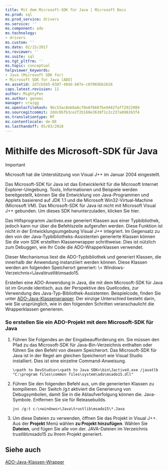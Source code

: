 ```yaml
---
title: Mit dem Microsoft-SDK für Java | Microsoft Docs
ms.prod: sql
ms.prod_service: drivers
ms.service: ''
ms.component: ado
ms.technology:
- drivers
ms.custom: ''
ms.date: 02/15/2017
ms.reviewer: ''
ms.suite: sql
ms.tgt_pltfrm: ''
ms.topic: conceptual
helpviewer_keywords:
- Java (Microsoft SDK for)
- Microsoft SDK for Java [ADO]
ms.assetid: 2d7cb5b5-8307-49dd-b07e-c07069bb1626
caps.latest.revision: 11
author: MightyPen
ms.author: genemi
manager: craigg
ms.openlocfilehash: 9bc53ac8eb8a6cf8e6f666fbe9482faff2922989
ms.sourcegitcommit: 2ddc0bfb3ce2f2b160e3638f1c2c237a898263f4
ms.translationtype: MT
ms.contentlocale: de-DE
ms.lasthandoff: 05/03/2018
---
```

# <a name="using-the-microsoft-sdk-for-java"></a>Mithilfe des Microsoft-SDK für Java

> [!IMPORTANT]
> Microsoft hat die Unterstützung von Visual J++ im Januar 2004 eingestellt.

Das Microsoft-SDK für Java ist das Entwicklerkit für die Microsoft Internet Explorer-Umgebung. Tools, Informationen und Beispiele werden bereitgestellt, können Sie die Entwicklung von Java-Programmen und Applets basierend auf JDK 1.1 und die Microsoft Win32-Virtual-Machine (Microsoft VM). Das Microsoft-SDK für Java ist nicht mit Microsoft Visual J++ gebunden. Um dieses SDK herunterzuladen, klicken Sie hier.  
  
 Das Hilfsprogramm Jactivex.exe generiert Klassen aus einer Typbibliothek, jedoch kann nur über die Befehlszeile aufgerufen werden. Diese Funktion ist nicht in der Entwicklungsumgebung Visual J++ integriert. Im Gegensatz zu den von der Java-Typbibliotheks-Assistenten generierte Klassen können Sie die vom SDK erstellten Klassenwrapper schrittweise. Dies ist nützlich zum Debuggen, wie Ihr Code die ADO-Wrapperklassen verwendet.  
  
 Dieser Mechanismus liest die ADO-Typbibliothek und generiert Klassen, die innerhalb der Anwendung instanziiert werden können. Diese Klassen werden am folgenden Speicherort generiert: \\< Windows-Verzeichnis\>\Java\trustlib\msado15.  
  
 Erstellen eine ADO-Anwendung in Java, die mit dem Microsoft-SDK für Java ist im Grunde identisch, aus der Perspektive des Quellcodes, zur Verwendung des Java-Typ-Bibliothek-Assistenten. Beispielcode, finden Sie unter [ADO-Java-Klassenwrapper](../../../ado/guide/appendixes/ado-java-class-wrappers.md). Der einzige Unterschied besteht darin, wie Sie ursprünglich, wie in den folgenden Schritten veranschaulicht die Wrapperklassen generieren.  
  
### <a name="to-create-an-ado-project-with-the-microsoft-sdk-for-java"></a>So erstellen Sie ein ADO-Projekt mit dem Microsoft-SDK für Java  
  
1.  Führen Sie Folgendes an der Eingabeaufforderung ein. Sie müssen den Pfad zu das Microsoft-SDK für Java-Bin-Verzeichnis enthalten oder führen Sie den Befehl von diesem Speicherort. Das Microsoft-SDK für Java ist in der Regel am gleichen Speicherort wie Visual Studio installiert. Dies ist eine einzelne Command-Anweisung.  
  
    ```  
    \<path to DevStudio>\<path to Java SDK>\bin\JactiveX.exe /javatlb "C:\program files\common files\system\ado\msado15.dll"  
    ```  
  
2.  Führen Sie den folgenden Befehl aus, um die generierten Klassen zu kompilieren. Der Switch /g:t aktiviert die Generierung von Debugsymbolen, damit Sie in die Ablaufverfolgung können die. Java-Symbole. Entfernen Sie sie für Releasebuilds.  
  
    ```  
    jvc /g:t c:\<windows>\Java\trustlib\msado15\*.Java  
    ```  
  
3.  Um diese Dateien zu verwenden, öffnen Sie das Projekt in Visual J++. Aus der **Projekt** Menü wählen **zu Projekt hinzufügen**. Wählen Sie **Dateien**, und fügen Sie alle von der. JAVA-Dateien im Verzeichnis trustlib\msado15 zu Ihrem Projekt generiert.  
  
## <a name="see-also"></a>Siehe auch  
 [ADO-Java-Klassen-Wrapper](../../../ado/guide/appendixes/ado-java-class-wrappers.md)   
